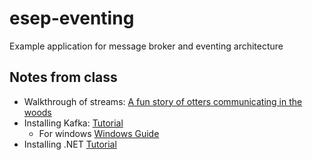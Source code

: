 # esep-eventing
Example application for message broker and eventing architecture

## Notes from class
* Walkthrough of streams: [A fun story of otters communicating in the woods](https://www.gentlydownthe.stream)
* Installing Kafka: [Tutorial](https://kafka.apache.org/quickstart)
  * For windows [Windows Guide](https://www.geeksforgeeks.org/how-to-install-and-run-apache-kafka-on-windows/)
* Installing .NET [Tutorial](https://dotnet.microsoft.com/en-us/download)
